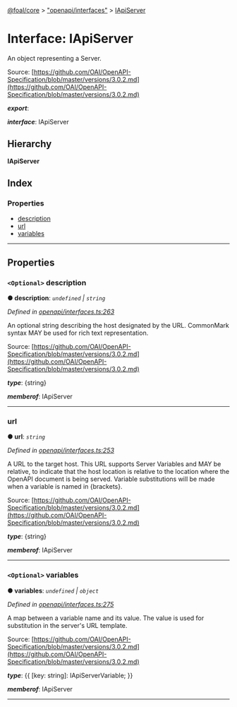 [@foal/core](../README.md) > ["openapi/interfaces"](../modules/_openapi_interfaces_.md) > [IApiServer](../interfaces/_openapi_interfaces_.iapiserver.md)

# Interface: IApiServer

An object representing a Server.

Source: [https://github.com/OAI/OpenAPI-Specification/blob/master/versions/3.0.2.md](https://github.com/OAI/OpenAPI-Specification/blob/master/versions/3.0.2.md)

*__export__*: 

*__interface__*: IApiServer

## Hierarchy

**IApiServer**

## Index

### Properties

* [description](_openapi_interfaces_.iapiserver.md#description)
* [url](_openapi_interfaces_.iapiserver.md#url)
* [variables](_openapi_interfaces_.iapiserver.md#variables)

---

## Properties

<a id="description"></a>

### `<Optional>` description

**● description**: *`undefined` \| `string`*

*Defined in [openapi/interfaces.ts:263](https://github.com/FoalTS/foal/blob/aac11366/packages/core/src/openapi/interfaces.ts#L263)*

An optional string describing the host designated by the URL. CommonMark syntax MAY be used for rich text representation.

Source: [https://github.com/OAI/OpenAPI-Specification/blob/master/versions/3.0.2.md](https://github.com/OAI/OpenAPI-Specification/blob/master/versions/3.0.2.md)

*__type__*: {string}

*__memberof__*: IApiServer

___
<a id="url"></a>

###  url

**● url**: *`string`*

*Defined in [openapi/interfaces.ts:253](https://github.com/FoalTS/foal/blob/aac11366/packages/core/src/openapi/interfaces.ts#L253)*

A URL to the target host. This URL supports Server Variables and MAY be relative, to indicate that the host location is relative to the location where the OpenAPI document is being served. Variable substitutions will be made when a variable is named in {brackets}.

Source: [https://github.com/OAI/OpenAPI-Specification/blob/master/versions/3.0.2.md](https://github.com/OAI/OpenAPI-Specification/blob/master/versions/3.0.2.md)

*__type__*: {string}

*__memberof__*: IApiServer

___
<a id="variables"></a>

### `<Optional>` variables

**● variables**: *`undefined` \| `object`*

*Defined in [openapi/interfaces.ts:275](https://github.com/FoalTS/foal/blob/aac11366/packages/core/src/openapi/interfaces.ts#L275)*

A map between a variable name and its value. The value is used for substitution in the server's URL template.

Source: [https://github.com/OAI/OpenAPI-Specification/blob/master/versions/3.0.2.md](https://github.com/OAI/OpenAPI-Specification/blob/master/versions/3.0.2.md)

*__type__*: {{ \[key: string\]: IApiServerVariable; }}

*__memberof__*: IApiServer

___

